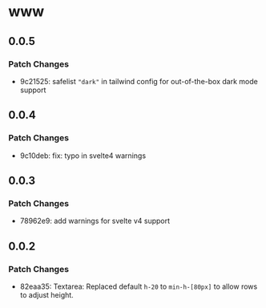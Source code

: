 # www

## 0.0.5

### Patch Changes

- 9c21525: safelist `"dark"` in tailwind config for out-of-the-box dark mode support

## 0.0.4

### Patch Changes

- 9c10deb: fix: typo in svelte4 warnings

## 0.0.3

### Patch Changes

- 78962e9: add warnings for svelte v4 support

## 0.0.2

### Patch Changes

- 82eaa35: Textarea: Replaced default `h-20` to `min-h-[80px]` to allow rows to adjust height.
